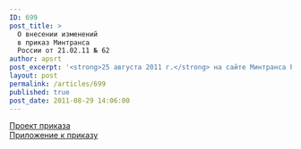 ```yaml
---
ID: 699
post_title: >
  О внесении изменений
  в приказ Минтранса
  России от 21.02.11 № 62
author: apsrt
post_excerpt: '<strong>25 августа 2011 г.</strong> на сайте Минтранса России в подразделе Законопроекты раздела Документы размещен проект приказа Министерства транспорта Российской Федерации «О внесении изменений в приказ Министерства транспорта Российской Федерации  от 21 февраля 2011 г. № 62 «О порядке установления количества категорий и критериев категорирования объектов транспортной инфраструктуры и транспортных средств компетентными органами в области обеспечения транспортной безопасности». Предлагаемые изменения предусматривают, в частности, увеличение количественных показателей для отнесения объектов транспортной инфраструктуры и транспортных средств речного транспорта к той или иной категории.'
layout: post
permalink: /articles/699
published: true
post_date: 2011-08-29 14:06:00
---
```

<a href="http://www.apsrt.ru/docs/proekt25.doc">Проект приказа</a><br />
<a href="http://www.apsrt.ru/docs/pril25.doc">Приложение к приказу</a>